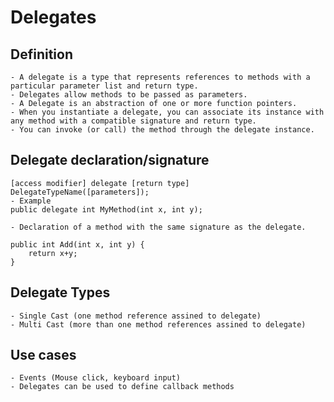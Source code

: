 # Delegates


## Definition
    - A delegate is a type that represents references to methods with a particular parameter list and return type.
    - Delegates allow methods to be passed as parameters.
    - A Delegate is an abstraction of one or more function pointers.
    - When you instantiate a delegate, you can associate its instance with any method with a compatible signature and return type. 
    - You can invoke (or call) the method through the delegate instance.

## Delegate declaration/signature
    [access modifier] delegate [return type] DelegateTypeName([parameters]);
    - Example
    public delegate int MyMethod(int x, int y);

    - Declaration of a method with the same signature as the delegate.

    public int Add(int x, int y) {
        return x+y;
    }

## Delegate Types
    - Single Cast (one method reference assined to delegate)
    - Multi Cast (more than one method references assined to delegate)

## Use cases
    - Events (Mouse click, keyboard input)
    - Delegates can be used to define callback methods